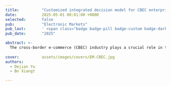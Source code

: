 ```yaml
---
title:          "Customized integrated decision model for CBEC enterprise credit evaluation: The fusion of multi-source features and machine learning"
date:           2025-05-01 00:01:00 +0800
selected:       false
pub:            "Electronic Markets"
pub_last:       ' <span class="badge badge-pill badge-custom badge-dark">Journal</span>'
pub_date:       "2025"

abstract: >-
  The cross-border e-commerce (CBEC) industry plays a crucial role in the transformation of foreign trade and the upgrading of innovative development, driven by information technology and international trade policies. However, the distinctive operational pattern of CBEC enterprises necessitates the customization of the corporate credit evaluation framework to their specific features, which is absent in the existing studies. This paper proposes an integrated decision framework that incorporates multi-source features and machine learning algorithms to achieve customized credit evaluation for CBEC enterprises.
  
cover:          assets/images/covers/EM-CBEC.jpg
authors:
  - Dejian Yu
  - Bo Xiang†

---
```


